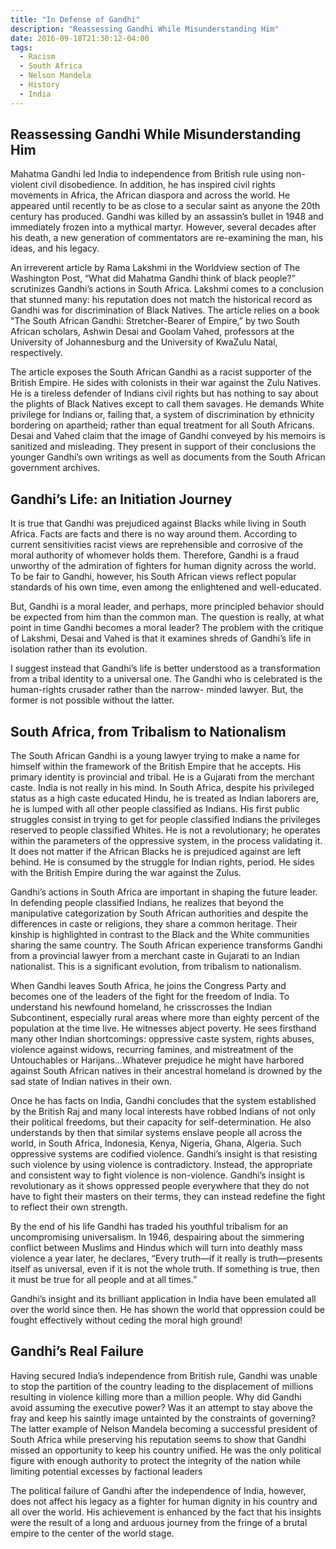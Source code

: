 ```yaml
---
title: "In Defense of Gandhi"
description: "Reassessing Gandhi While Misunderstanding Him"
date: 2016-09-18T21:30:12-04:00
tags:
  - Racism
  - South Africa
  - Nelson Mandela
  - History
  - India
---
```


## Reassessing Gandhi While Misunderstanding Him

Mahatma Gandhi led India to independence from British rule using non-violent civil disobedience. In addition, he has inspired civil rights movements in Africa, the African diaspora and across the world. He appeared until recently to be as close to a secular saint as anyone the 20th century has produced. Gandhi was killed by an assassin’s bullet in 1948 and immediately frozen into a mythical martyr. However, several decades after his death, a new generation of commentators are re-examining the man, his ideas, and his legacy.

An irreverent article by Rama Lakshmi in the Worldview section of The Washington Post, “What did Mahatma Gandhi think of black people?” scrutinizes Gandhi’s actions in South Africa. Lakshmi comes to a conclusion that stunned many: his reputation does not match the historical record as Gandhi was for discrimination of Black Natives. The article relies on a book “The South African Gandhi: Stretcher-Bearer of Empire,” by two South African scholars, Ashwin Desai and Goolam Vahed, professors at the University of Johannesburg and the University of KwaZulu Natal, respectively.

The article exposes the South African Gandhi as a racist supporter of the British Empire. He sides with colonists in their war against the Zulu Natives. He is a tireless defender of Indians civil rights but has nothing to say about the plights of Black Natives except to call them savages. He demands White privilege for Indians or, failing that, a system of discrimination by ethnicity bordering on apartheid; rather than equal treatment for all South Africans. Desai and Vahed claim that the image of Gandhi conveyed by his memoirs is sanitized and misleading. They present in support of their conclusions the younger Gandhi’s own writings as well as documents from the South African government archives.

## Gandhi’s Life: an Initiation Journey

It is true that Gandhi was prejudiced against Blacks while living in South Africa. Facts are facts and there is no way around them. According to current sensitivities racist views are reprehensible and corrosive of the moral authority of whomever holds them. Therefore, Gandhi is a fraud unworthy of the admiration of fighters for human dignity across the world. To be fair to Gandhi, however, his South African views reflect popular standards of his own time, even among the enlightened and well-educated.

But, Gandhi is a moral leader, and perhaps, more principled behavior should be expected from him than the common man. The question is really, at what point in time Gandhi becomes a moral leader? The problem with the critique of Lakshmi, Desai and Vahed is that it examines shreds of Gandhi’s life in isolation rather than its evolution.

I suggest instead that Gandhi’s life is better understood as a transformation from a tribal identity to a universal one. The Gandhi who is celebrated is the human-rights crusader rather than the narrow- minded lawyer. But, the former is not possible without the latter.

## South Africa, from Tribalism to Nationalism

The South African Gandhi is a young lawyer trying to make a name for himself within the framework of the British Empire that he accepts. His primary identity is provincial and tribal. He is a Gujarati from the merchant caste. India is not really in his mind. In South Africa, despite his privileged status as a high caste educated Hindu, he is treated as Indian laborers are, he is lumped with all other people classified as Indians. His first public struggles consist in trying to get for people classified Indians the privileges reserved to people classified Whites. He is not a revolutionary; he operates within the parameters of the oppressive system, in the process validating it. It does not matter if the African Blacks he is prejudiced against are left behind. He is consumed by the struggle for Indian rights, period. He sides with the British Empire during the war against the Zulus.

Gandhi’s actions in South Africa are important in shaping the future leader. In defending people classified Indians, he realizes that beyond the manipulative categorization by South African authorities and despite the differences in caste or religions, they share a common heritage. Their kinship is highlighted in contrast to the Black and the White communities sharing the same country. The South African experience transforms Gandhi from a provincial lawyer from a merchant caste in Gujarati to an Indian nationalist. This is a significant evolution, from tribalism to nationalism.

When Gandhi leaves South Africa, he joins the Congress Party and becomes one of the leaders of the fight for the freedom of India. To understand his newfound homeland, he crisscrosses the Indian Subcontinent, especially rural areas where more than eighty percent of the population at the time live. He witnesses abject poverty. He sees firsthand many other Indian shortcomings: oppressive caste system, rights abuses, violence against widows, recurring famines, and mistreatment of the Untouchables or Harijans...Whatever prejudice he might have harbored against South African natives in their ancestral homeland is drowned by the sad state of Indian natives in their own.

Once he has facts on India, Gandhi concludes that the system established by the British Raj and many local interests have robbed Indians of not only their political freedoms, but their capacity for self-determination. He also understands by then that similar systems enslave people all across the world, in South Africa, Indonesia, Kenya, Nigeria, Ghana, Algeria. Such oppressive systems are codified violence. Gandhi’s insight is that resisting such violence by using violence is contradictory. Instead, the appropriate and consistent way to fight violence is non-violence. Gandhi’s insight is revolutionary as it shows oppressed people everywhere that they do not have to fight their masters on their terms, they can instead redefine the fight to reflect their own strength.

By the end of his life Gandhi has traded his youthful tribalism for an uncompromising universalism. In 1946, despairing about the simmering conflict between Muslims and Hindus which will turn into deathly mass violence a year later, he declares, “Every truth—if it really is truth—presents itself as universal, even if it is not the whole truth. If something is true, then it must be true for all people and at all times.”

Gandhi’s insight and its brilliant application in India have been emulated all over the world since then. He has shown the world that oppression could be fought effectively without ceding the moral high ground!

## Gandhi’s Real Failure

Having secured India’s independence from British rule, Gandhi was unable to stop the partition of the country leading to the displacement of millions resulting in violence killing more than a million people. Why did Gandhi avoid assuming the executive power? Was it an attempt to stay above the fray and keep his saintly image untainted by the constraints of governing? The latter example of Nelson Mandela becoming a successful president of South Africa while preserving his reputation seems to show that Gandhi missed an opportunity to keep his country unified. He was the only political figure with enough authority to protect the integrity of the nation while limiting potential excesses by factional leaders

The political failure of Gandhi after the independence of India, however, does not affect his legacy as a fighter for human dignity in his country and all over the world. His achievement is enhanced by the fact that his insights were the result of a long and arduous journey from the fringe of a brutal empire to the center of the world stage.
